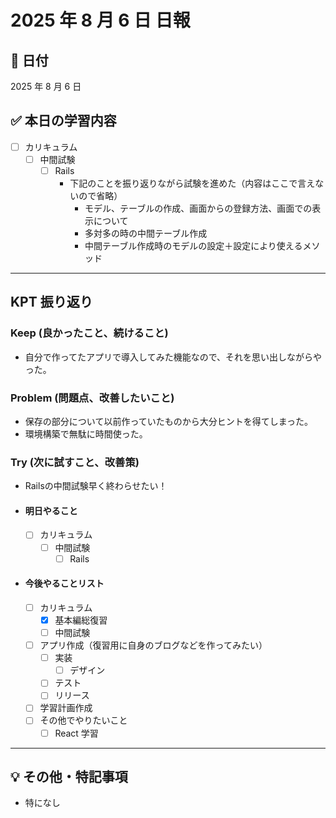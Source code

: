 # 2025 年 8 月 6 日 日報

## 📅 日付

2025 年 8 月 6 日

## ✅ 本日の学習内容

  - [ ] カリキュラム
    - [ ] 中間試験
      - [ ] Rails
        - 下記のことを振り返りながら試験を進めた（内容はここで言えないので省略）
          - モデル、テーブルの作成、画面からの登録方法、画面での表示について
          - 多対多の時の中間テーブル作成
          - 中間テーブル作成時のモデルの設定＋設定により使えるメソッド
---

## KPT 振り返り

### Keep (良かったこと、続けること)

- 自分で作ってたアプリで導入してみた機能なので、それを思い出しながらやった。

### Problem (問題点、改善したいこと)

- 保存の部分について以前作っていたものから大分ヒントを得てしまった。
- 環境構築で無駄に時間使った。


### Try (次に試すこと、改善策)

- Railsの中間試験早く終わらせたい！

- #### 明日やること
  - [ ] カリキュラム
    - [ ] 中間試験
      - [ ] Rails

- #### 今後やることリスト
  - [ ] カリキュラム
    - [x] 基本編総復習
    - [ ] 中間試験
  - [ ] アプリ作成（復習用に自身のブログなどを作ってみたい）
    - [ ] 実装
      - [ ] デザイン
    - [ ] テスト
    - [ ] リリース
  - [ ] 学習計画作成
  - [ ] その他でやりたいこと
    - [ ] React 学習

---

## 💡 その他・特記事項

- 特になし
